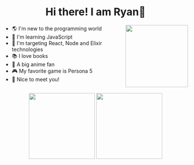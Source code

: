 <h1 align="center">Hi there! I am Ryan👋</h1>

<img align="right" width="170px" src="https://user-images.githubusercontent.com/93164668/139111207-d85e343a-920b-4885-bb5f-49efe7498151.gif">

 - 🌎 I'm new to the programming world
 - 📖 I'm learning JavaScript
 - 🎯 I'm targeting React, Node and Elixir technologies
 - 📚 I love books
 - 🤩 A big anime fan
 - 🎮 My favorite game is Persona 5
 - 🤝 Nice to meet you!

##

<div align="center">
  <img height="180em" src="https://github-readme-stats.vercel.app/api?username=ryanvgomes&show_icons=true&theme=tokyonight&include_all_commits=true&count_private=true"/>
  <img height="180em" src="https://github-readme-stats.vercel.app/api/top-langs/?username=ryanvgomes&layout=compact&theme=tokyonight"/>
</div>
